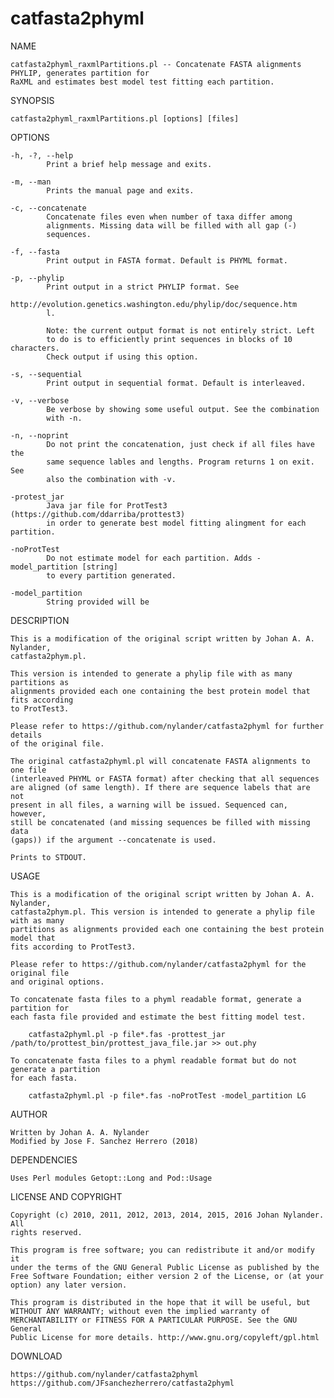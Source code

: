 catfasta2phyml
==============

NAME

    catfasta2phyml_raxmlPartitions.pl -- Concatenate FASTA alignments PHYLIP, generates partition for 
    RaXML and estimates best model test fitting each partition.

SYNOPSIS

    catfasta2phyml_raxmlPartitions.pl [options] [files]

OPTIONS

    -h, -?, --help
            Print a brief help message and exits.

    -m, --man
            Prints the manual page and exits.

    -c, --concatenate
            Concatenate files even when number of taxa differ among
            alignments. Missing data will be filled with all gap (-)
            sequences.

    -f, --fasta
            Print output in FASTA format. Default is PHYML format.

    -p, --phylip
            Print output in a strict PHYLIP format. See
            http://evolution.genetics.washington.edu/phylip/doc/sequence.htm
            l.
            
            Note: the current output format is not entirely strict. Left
            to do is to efficiently print sequences in blocks of 10 characters.
            Check output if using this option.

    -s, --sequential
            Print output in sequential format. Default is interleaved.

    -v, --verbose
            Be verbose by showing some useful output. See the combination
            with -n.

    -n, --noprint
            Do not print the concatenation, just check if all files have the
            same sequence lables and lengths. Program returns 1 on exit. See
            also the combination with -v.

	-protest_jar
			Java jar file for ProtTest3 (https://github.com/ddarriba/prottest3)
			in order to generate best model fitting alingment for each partition.
	
	-noProtTest
			Do not estimate model for each partition. Adds -model_partition [string] 
			to every partition generated.
	
	-model_partition            
			String provided will be 
            

DESCRIPTION

	This is a modification of the original script written by Johan A. A. Nylander, 
	catfasta2phym.pl.
	
	This version is intended to generate a phylip file with as many partitions as
	alignments provided each one containing the best protein model that fits according
	to ProtTest3.

	Please refer to https://github.com/nylander/catfasta2phyml for further details
	of the original file.
	
	The original catfasta2phyml.pl will concatenate FASTA alignments to one file
    (interleaved PHYML or FASTA format) after checking that all sequences
    are aligned (of same length). If there are sequence labels that are not
    present in all files, a warning will be issued. Sequenced can, however,
    still be concatenated (and missing sequences be filled with missing data
    (gaps)) if the argument --concatenate is used.

    Prints to STDOUT.

USAGE

	This is a modification of the original script written by Johan A. A. Nylander, 
	catfasta2phym.pl. This version is intended to generate a phylip file with as many 
	partitions as alignments provided each one containing the best protein model that 
	fits according to ProtTest3.
	
	Please refer to https://github.com/nylander/catfasta2phyml for the original file
	and original options.

    To concatenate fasta files to a phyml readable format, generate a partition for 
    each fasta file provided and estimate the best fitting model test.

        catfasta2phyml.pl -p file*.fas -prottest_jar /path/to/prottest_bin/prottest_java_file.jar >> out.phy
        
	To concatenate fasta files to a phyml readable format but do not generate a partition 
	for each fasta.

        catfasta2phyml.pl -p file*.fas -noProtTest -model_partition LG

AUTHOR

    Written by Johan A. A. Nylander
    Modified by Jose F. Sanchez Herrero (2018)

DEPENDENCIES

    Uses Perl modules Getopt::Long and Pod::Usage

LICENSE AND COPYRIGHT

    Copyright (c) 2010, 2011, 2012, 2013, 2014, 2015, 2016 Johan Nylander. All
    rights reserved.

    This program is free software; you can redistribute it and/or modify it
    under the terms of the GNU General Public License as published by the
    Free Software Foundation; either version 2 of the License, or (at your
    option) any later version.

    This program is distributed in the hope that it will be useful, but
    WITHOUT ANY WARRANTY; without even the implied warranty of
    MERCHANTABILITY or FITNESS FOR A PARTICULAR PURPOSE. See the GNU General
    Public License for more details. http://www.gnu.org/copyleft/gpl.html

DOWNLOAD

    https://github.com/nylander/catfasta2phyml
    https://github.com/JFsanchezherrero/catfasta2phyml

